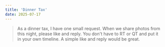 ```yaml
---
title: 'Dinner Tax'
date: 2025-07-17
---
```


> As a dinner tax, I have one small request.
> When we share photos from this night, please like and reply.
> You don't have to RT or QT and put it in your own timeline.
> A simple like and reply would be great.
